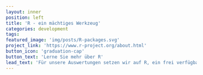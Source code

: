 ```yaml
---
layout: inner
position: left
title: 'R - ein mächtiges Werkzeug'
categories: development
tags:
featured_image: 'img/posts/R-packages.svg'
project_link: 'https://www.r-project.org/about.html'
button_icon: 'graduation-cap'
button_text: 'Lerne Sie mehr über R'
lead_text: 'Für unsere Auswertungen setzen wir auf R, ein frei verfügbares Software-Tool, das sich mit tausenden von Paketen erweitern lässt. Da ist von aufwändigen statistischen Verfahren bis zu interaktiven Darstellungen alles dabei.'
---
```

